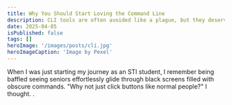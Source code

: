 ```yaml
---
title: Why You Should Start Loving the Command Line
description: CLI tools are often avoided like a plague, but they deserve more love.
date: 2025-04-05  
isPublished: false
tags: []
heroImage: '/images/posts/cli.jpg'
heroImageCaption: 'Image by Pexel'
---
```

When I was just starting my journey as an STI student, I remember being baffled seeing seniors effortlessly glide through black screens filled with obscure commands. "Why not just click buttons like normal people?" I thought. .




